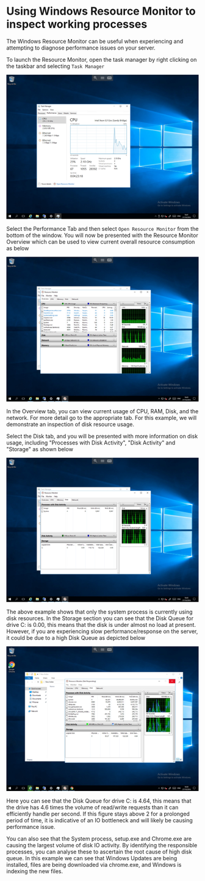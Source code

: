 # Using Windows Resource Monitor to inspect working processes

The Windows Resource Monitor can be useful when experiencing and attempting to diagnose performance issues on your server.

To launch the Resource Monitor, open the task manager by right clicking on the taskbar and selecting `Task Manager`

![Task Manager](Images/resmon/taskmanager.png)

Select the Performance Tab and then select `Open Resource Monitor` from the bottom of the window. You will now be presented with the Resource Monitor Overview which can be used to view current overall resource consumption as below

![Resource Monitor](Images/resmon/resmonoverview.png)

In the Overview tab, you can view current usage of CPU, RAM, Disk, and the network.  For more detail go to the appropriate tab. For this example, we will demonstrate an inspection of disk resource usage.

Select the Disk tab, and you will be presented with more information on disk usage, including "Processes with Disk Activity", "Disk Activity" and "Storage" as shown below

![Disk Section](Images/resmon/noloadqueue.png)

The above example shows that only the system process is currently using disk resources.  In the Storage section you can see that the Disk Queue for drive C: is 0.00, this means that the disk is under almost no load at present.  However, if you are experiencing slow performance/response on the server, it could be due to a high Disk Queue as depicted below

![Disk Queue](Images/resmon/performanceimpactingqueue.png)

Here you can see that the Disk Queue for drive C: is 4.64, this means that the drive has 4.6 times the volume of read/write requests than it can efficiently handle per second.  If this figure stays above 2 for a prolonged period of time, it is indicative of an IO bottleneck and will likely be causing performance issue.

You can also see that the System process, setup.exe and Chrome.exe are causing the largest volume of disk IO activity.  By identifying the responsible processes, you can analyse these to ascertain the root cause of high disk queue. In this example we can see that Windows Updates are being installed, files are being downloaded via chrome.exe, and Windows is indexing the new files.
